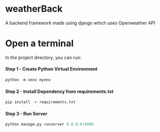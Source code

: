 # weatherBack

A backend framework made using django which uses Openweather API

# Open a terminal

In the project directory, you can run:

#### Step 1 - Create Python Virtual Environment

```python
python -m venv myenv
```

#### Step 2 - Install Dependency from requirements.txt

```python
pip install -r requirements.txt
```

#### Step 3 - Run Server

```python
python manage.py runserver 0.0.0.0:8000
```
